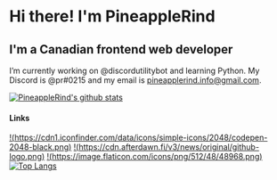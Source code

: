 # Hi there! I'm PineappleRind
## I'm a Canadian frontend web developer

I’m currently working on @discordutilitybot and learning Python.
My Discord is @pr#0215 and my email is pineapplerind.info@gmail.com.

[![PineappleRind's github stats](https://github-readme-stats.vercel.app/api?username=pineapplerind&count_private=true&include_all_commits=true&theme=vue)](https://github.com/pineapplerind)
#### Links
[!(https://cdn1.iconfinder.com/data/icons/simple-icons/2048/codepen-2048-black.png)](https://codepen.io/pineapplerind)
[!(https://cdn.afterdawn.fi/v3/news/original/github-logo.png)](https://github.com/pineapplerind)
[!(https://image.flaticon.com/icons/png/512/48/48968.png)](https://www.youtube.com/channel/UCe9pAxsRj4jdp1gZTdS0eDQ?view_as=subscriber)
[![Top Langs](https://github-readme-stats.vercel.app/api/top-langs/?username=pineapplerind&show_icons=true&theme=vue)](https://github.com/pineapplerind)
